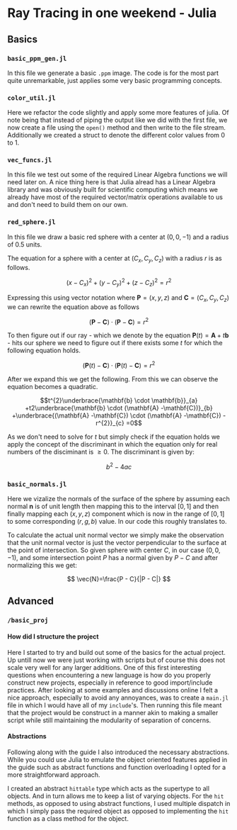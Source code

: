 # Ray Tracing in one weekend - Julia

## Basics

### `basic_ppm_gen.jl`

In this file we generate a basic `.ppm` image.
The code is for the most part quite unremarkable, just applies some very basic programming concepts.

### `color_util.jl`

Here we refactor the code slightly and apply some more features of julia. Of note being that instead of
piping the output like we did with the first file, we now create a file using the `open()` method and then
write to the file stream. Additionally we created a struct to denote the different color values from 0 to 1.

### `vec_funcs.jl`

In this file we test out some of the required Linear Algebra functions we will need later on. A nice thing here
is that Julia alread has a Linear Algebra library and was obviously built for scientific computing which means
we already have most of the required vector/matrix operations available to us and don't need to build them on
our own.

### `red_sphere.jl`

In this file we draw a basic red sphere with a center at $(0, 0, -1)$ and a radius of $0.5$ units.

The equation for a sphere with a center at $(C_x, C_y, C_z)$ with a radius $r$ is as follows.

$$
(x - C_x)^2+(y - C_y)^2 + (z - C_z)^2 = r^2
$$

Expressing this using vector notation where $\mathbf{P}=(x, y, z)$ and $\mathbf{C}=(C_x, C_y, C_z)$ we can rewrite the equation above as follows

$$
(\mathbf{P} - \mathbf{C}) \cdot (\mathbf{P} - \mathbf{C})=r^2
$$

To then figure out if our ray - which we denote by the equation $\mathbf{P}(t)=\mathbf{A}+t\mathbf{b}$ - hits our sphere we need to figure out if there exists some $t$ for which the following equation holds.

$$
(\mathbf{P}(t) - \mathbf{C}) \cdot (\mathbf{P}(t) - \mathbf{C})=r^2
$$

After we expand this we get the following. From this we can observe the equation becomes a quadratic.

```math
t^{2}\underbrace{\mathbf{b} \cdot \mathbf{b}}_{a} +t2\underbrace{\mathbf{b} \cdot (\mathbf{A} -\mathbf{C})}_{b} +\underbrace{(\mathbf{A} -\mathbf{C}) \cdot (\mathbf{A} -\mathbf{C}) -r^{2}}_{c} =0
```

As we don't need to solve for $t$ but simply check if the equation holds we apply the concept of the discriminant in which the equation only for real numbers of the disciminant is $\geq 0$. The discriminant is given by:

$$
b^2-4ac
$$

### `basic_normals.jl`

Here we vizalize the normals of the surface of the sphere by assuming each normal $\mathbf{n}$ is of unit length then mapping this to the interval $[0, 1]$ and then finally mapping each $(x, y, z)$ component which is now in the range of $[0, 1]$ to some corresponding $(r, g, b)$ value. In our code this roughly translates to.

To calculate the actual unit normal vector we simply make the observation that the unit normal vector is just the vector perpendicular to the surface at the point of intersection. So given sphere with center $C$, in our case $(0, 0, -1)$, and some intersection point $P$ has a normal given by $P - C$ and after normalizing this we get:

$$
\vec{N}=\frac{P - C}{|P - C|}
$$

## Advanced

### `/basic_proj`

#### How did I structure the project

Here I started to try and build out some of the basics for the actual project. Up untill now we were just working with scripts but of course this does not scale very well for any larger additions. One of this first interesting questions when encountering a new language is how do you properly construct new projects, especially in reference to good import/include practices. After looking at some examples and discussions online I felt a nice approach, especially to avoid any annoyances, was to create a `main.jl` file in which I would have all of my `include`'s. Then running this file meant that the project would be construct in a manner akin to making a smaller script while still maintaining the modularity of separation of concerns.

#### Abstractions

Following along with the guide I also introduced the necessary abstractions. While you could use Julia to emulate the object oriented features applied in the guide such as abstract functions and function overloading I opted for a more straightforward approach.

I created an abstract `hittable` type which acts as the supertype to all objects. And in turn allows me to keep a list of varying objects. For the `hit` methods, as opposed to using abstract functions, I used multiple dispatch in which I simply pass the required object as opposed to implementing the `hit` function as a class method for the object.
